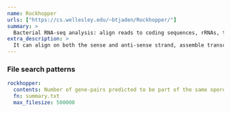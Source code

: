 ```yaml
---
name: Rockhopper
urls: ["https://cs.wellesley.edu/~btjaden/Rockhopper/"]
summary: >
  Bacterial RNA-seq analysis: align reads to coding sequences, rRNAs, tRNAs, and miscellaneous RNAs
extra_description: >
  It can align on both the sense and anti-sense strand, assemble transcripts, identify transcript boundaries, discover novel transcripts such as small RNAs
---
```


### File search patterns

```yaml
rockhopper:
  contents: Number of gene-pairs predicted to be part of the same operon
  fn: summary.txt
  max_filesize: 500000
```
